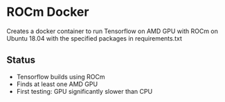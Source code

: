 # ROCm Docker

Creates a docker container to run Tensorflow on AMD GPU with ROCm on Ubuntu 18.04 with the specified packages in requirements.txt

## Status
- Tensorflow builds using ROCm
- Finds at least one AMD GPU
- First testing: GPU significantly slower than CPU
